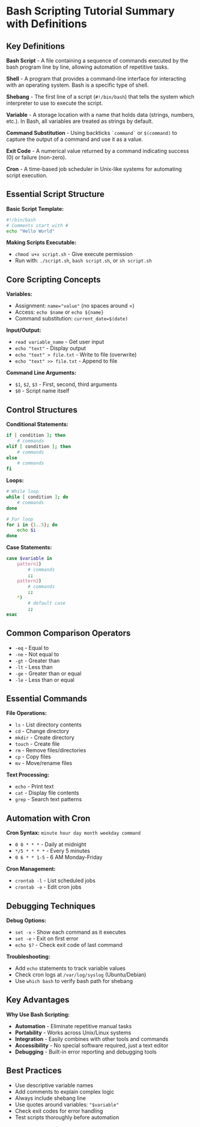 # Bash Scripting Tutorial Summary with Definitions

## Key Definitions

**Bash Script** - A file containing a sequence of commands executed by the bash program line by line, allowing automation of repetitive tasks.

**Shell** - A program that provides a command-line interface for interacting with an operating system. Bash is a specific type of shell.

**Shebang** - The first line of a script (`#!/bin/bash`) that tells the system which interpreter to use to execute the script.

**Variable** - A storage location with a name that holds data (strings, numbers, etc.). In Bash, all variables are treated as strings by default.

**Command Substitution** - Using backticks `` `command` `` or `$(command)` to capture the output of a command and use it as a value.

**Exit Code** - A numerical value returned by a command indicating success (0) or failure (non-zero).

**Cron** - A time-based job scheduler in Unix-like systems for automating script execution.

## Essential Script Structure

**Basic Script Template:**
```bash
#!/bin/bash
# Comments start with #
echo "Hello World"
```

**Making Scripts Executable:**
- `chmod u+x script.sh` - Give execute permission
- Run with: `./script.sh`, `bash script.sh`, or `sh script.sh`

## Core Scripting Concepts

**Variables:**
- Assignment: `name="value"` (no spaces around =)
- Access: `echo $name` or `echo ${name}`
- Command substitution: `current_date=$(date)`

**Input/Output:**
- `read variable_name` - Get user input
- `echo "text"` - Display output
- `echo "text" > file.txt` - Write to file (overwrite)
- `echo "text" >> file.txt` - Append to file

**Command Line Arguments:**
- `$1`, `$2`, `$3` - First, second, third arguments
- `$0` - Script name itself

## Control Structures

**Conditional Statements:**
```bash
if [ condition ]; then
    # commands
elif [ condition ]; then
    # commands
else
    # commands
fi
```

**Loops:**
```bash
# While loop
while [ condition ]; do
    # commands
done

# For loop
for i in {1..5}; do
    echo $i
done
```

**Case Statements:**
```bash
case $variable in
    pattern1)
        # commands
        ;;
    pattern2)
        # commands
        ;;
    *)
        # default case
        ;;
esac
```

## Common Comparison Operators

- `-eq` - Equal to
- `-ne` - Not equal to
- `-gt` - Greater than
- `-lt` - Less than
- `-ge` - Greater than or equal
- `-le` - Less than or equal

## Essential Commands

**File Operations:**
- `ls` - List directory contents
- `cd` - Change directory
- `mkdir` - Create directory
- `touch` - Create file
- `rm` - Remove files/directories
- `cp` - Copy files
- `mv` - Move/rename files

**Text Processing:**
- `echo` - Print text
- `cat` - Display file contents
- `grep` - Search text patterns

## Automation with Cron

**Cron Syntax:** `minute hour day month weekday command`
- `0 0 * * *` - Daily at midnight
- `*/5 * * * *` - Every 5 minutes
- `0 6 * * 1-5` - 6 AM Monday-Friday

**Cron Management:**
- `crontab -l` - List scheduled jobs
- `crontab -e` - Edit cron jobs

## Debugging Techniques

**Debug Options:**
- `set -x` - Show each command as it executes
- `set -e` - Exit on first error
- `echo $?` - Check exit code of last command

**Troubleshooting:**
- Add `echo` statements to track variable values
- Check cron logs at `/var/log/syslog` (Ubuntu/Debian)
- Use `which bash` to verify bash path for shebang

## Key Advantages

**Why Use Bash Scripting:**
- **Automation** - Eliminate repetitive manual tasks
- **Portability** - Works across Unix/Linux systems
- **Integration** - Easily combines with other tools and commands
- **Accessibility** - No special software required, just a text editor
- **Debugging** - Built-in error reporting and debugging tools

## Best Practices

- Use descriptive variable names
- Add comments to explain complex logic
- Always include shebang line
- Use quotes around variables: `"$variable"`
- Check exit codes for error handling
- Test scripts thoroughly before automation